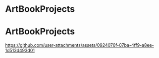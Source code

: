 # ArtBookProjects
# ArtBookProjects
















https://github.com/user-attachments/assets/0924076f-07ba-4ff9-a8ee-1d513d493d01











